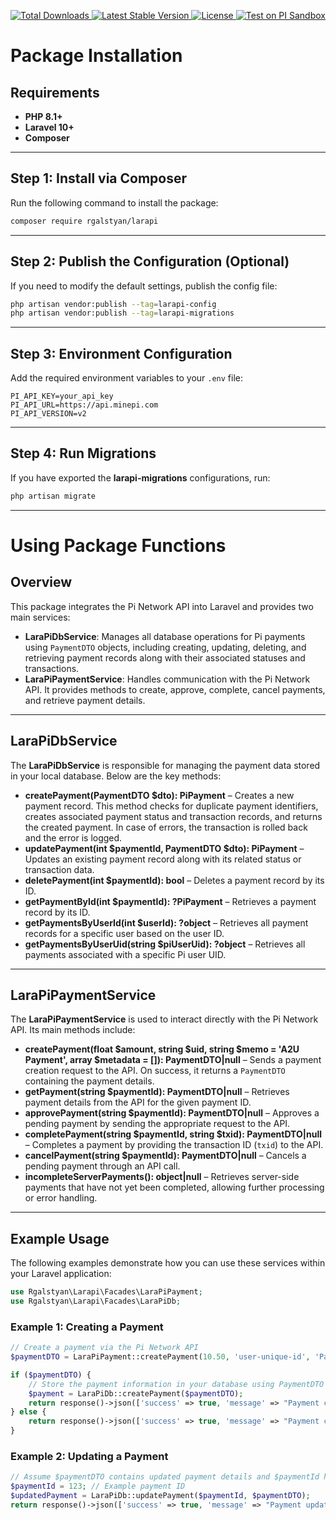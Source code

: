<p align="center">
    <a href="https://packagist.org/packages/rgalstyan/larapi">
        <img src="https://img.shields.io/packagist/dt/rgalstyan/larapi" alt="Total Downloads">
    </a>
    <a href="https://packagist.org/packages/rgalstyan/larapi">
        <img src="https://img.shields.io/packagist/v/rgalstyan/larapi" alt="Latest Stable Version">
    </a>
    <a href="https://packagist.org/packages/rgalstyan/larapi">
        <img src="https://img.shields.io/packagist/l/rgalstyan/larapi" alt="License">
    </a>
    <a href="https://example.com">
        <img src="https://img.shields.io/badge/Test%20on-PI%20Sandbox-612F74?style=for-the-badge&logoColor=white" alt="Test on PI Sandbox">
    </a>
</p>

# Package Installation

## Requirements
- **PHP 8.1+**
- **Laravel 10+**
- **Composer**

---

## Step 1: Install via Composer
Run the following command to install the package:

```bash
composer require rgalstyan/larapi
```

---

## **Step 2: Publish the Configuration (Optional)**
If you need to modify the default settings, publish the config file:

```bash
php artisan vendor:publish --tag=larapi-config
php artisan vendor:publish --tag=larapi-migrations
```

---

## Step 3: Environment Configuration
Add the required environment variables to your `.env` file:

```env
PI_API_KEY=your_api_key
PI_API_URL=https://api.minepi.com
PI_API_VERSION=v2
```

---

## Step 4: Run Migrations
If you have exported the **larapi-migrations** configurations, run:

```bash
php artisan migrate
```

---

# Using Package Functions

## Overview
This package integrates the Pi Network API into Laravel and provides two main services:

- **LaraPiDbService**: Manages all database operations for Pi payments using `PaymentDTO` objects, including creating, updating, deleting, and retrieving payment records along with their associated statuses and transactions.
- **LaraPiPaymentService**: Handles communication with the Pi Network API. It provides methods to create, approve, complete, cancel payments, and retrieve payment details.

---

## **LaraPiDbService**

The **LaraPiDbService** is responsible for managing the payment data stored in your local database. Below are the key methods:

- **createPayment(PaymentDTO $dto): PiPayment** – Creates a new payment record. This method checks for duplicate payment identifiers, creates associated payment status and transaction records, and returns the created payment. In case of errors, the transaction is rolled back and the error is logged.
- **updatePayment(int \$paymentId, PaymentDTO \$dto): PiPayment** – Updates an existing payment record along with its related status or transaction data.
- **deletePayment(int $paymentId): bool** – Deletes a payment record by its ID.
- **getPaymentById(int $paymentId): ?PiPayment** – Retrieves a payment record by its ID.
- **getPaymentsByUserId(int $userId): ?object** – Retrieves all payment records for a specific user based on the user ID.
- **getPaymentsByUserUid(string $piUserUid): ?object** – Retrieves all payments associated with a specific Pi user UID.

---

## **LaraPiPaymentService**

The **LaraPiPaymentService** is used to interact directly with the Pi Network API. Its main methods include:

- **createPayment(float \$amount, string \$uid, string \$memo = 'A2U Payment', array $metadata = []): PaymentDTO|null** – Sends a payment creation request to the API. On success, it returns a `PaymentDTO` containing the payment details.
- **getPayment(string $paymentId): PaymentDTO|null** – Retrieves payment details from the API for the given payment ID.
- **approvePayment(string $paymentId): PaymentDTO|null** – Approves a pending payment by sending the appropriate request to the API.
- **completePayment(string \$paymentId, string $txid): PaymentDTO|null** – Completes a payment by providing the transaction ID (`txid`) to the API.
- **cancelPayment(string $paymentId): PaymentDTO|null** – Cancels a pending payment through an API call.
- **incompleteServerPayments(): object|null** – Retrieves server-side payments that have not yet been completed, allowing further processing or error handling.

---

## Example Usage

The following examples demonstrate how you can use these services within your Laravel application:

```php
use Rgalstyan\Larapi\Facades\LaraPiPayment;
use Rgalstyan\Larapi\Facades\LaraPiDb;
```

### Example 1: Creating a Payment

```php
// Create a payment via the Pi Network API
$paymentDTO = LaraPiPayment::createPayment(10.50, 'user-unique-id', 'Payment for Order #1234', ['order_id' => 1234]);

if ($paymentDTO) {
    // Store the payment information in your database using PaymentDTO
    $payment = LaraPiDb::createPayment($paymentDTO);
    return response()->json(['success' => true, 'message' => "Payment created successfully with ID: " . $payment->id]);
} else {
    return response()->json(['success' => true, 'message' => "Payment creation failed."]);
}
```

### Example 2: Updating a Payment

```php
// Assume $paymentDTO contains updated payment details and $paymentId holds the existing payment ID
$paymentId = 123; // Example payment ID
$updatedPayment = LaraPiDb::updatePayment($paymentId, $paymentDTO);
return response()->json(['success' => true, 'message' => "Payment updated successfully."]);
```
